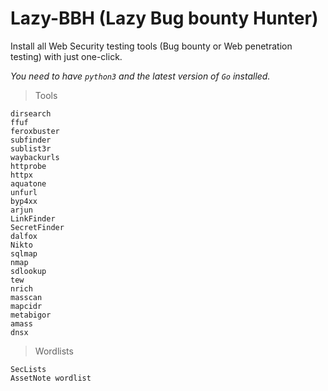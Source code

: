 # Lazy-BBH (Lazy Bug bounty Hunter)

Install all Web Security testing tools (Bug bounty or Web penetration testing) with just one-click.

*You need to have `python3` and the latest version of `Go` installed.*

> Tools

```
dirsearch
ffuf
feroxbuster
subfinder
sublist3r
waybackurls
httprobe
httpx
aquatone
unfurl
byp4xx
arjun
LinkFinder
SecretFinder
dalfox
Nikto
sqlmap
nmap
sdlookup
tew
nrich
masscan
mapcidr
metabigor
amass
dnsx

```
>Wordlists

```
SecLists
AssetNote wordlist
```
